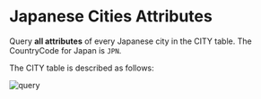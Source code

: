 # Japanese Cities Attributes

Query **all attributes** of every Japanese city in the CITY table. The CountryCode for Japan is `JPN`.

The CITY table is described as follows:

![query](https://s3.amazonaws.com/hr-challenge-images/8137/1449729804-f21d187d0f-CITY.jpg)